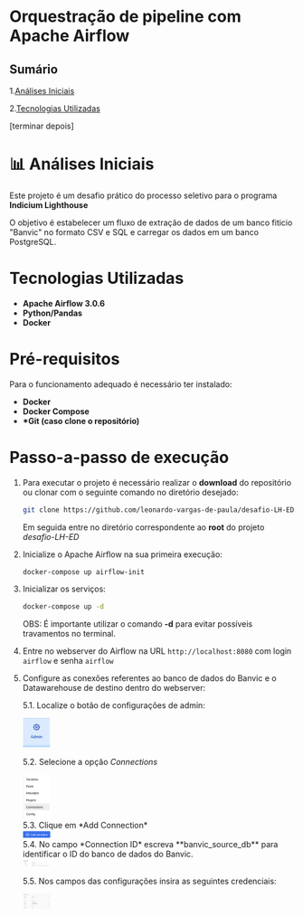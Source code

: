 # Orquestração de pipeline com Apache Airflow

## Sumário
1.[Análises Iniciais](#-análises-iniciais)

2.[Tecnologias Utilizadas](#tecnologias-utilizadas)



[terminar depois]

# 📊 Análises Iniciais

Este projeto é um desafio prático do processo seletivo para o programa **Indicium Lighthouse**

O objetivo é estabelecer um fluxo de extração de dados de um banco fiticio "Banvic" no formato CSV e SQL e carregar os dados em um banco PostgreSQL.

# Tecnologias Utilizadas

- **Apache Airflow 3.0.6**
- **Python/Pandas**
- **Docker**

# Pré-requisitos

Para o funcionamento adequado é necessário ter instalado:

- **Docker**
- **Docker Compose**
- **\*Git (caso clone o repositório)**

# Passo-a-passo de execução

 1. Para executar o projeto é necessário realizar o **download** do repositório ou    clonar com o seguinte comando no diretório desejado:

    ```sh
    git clone https://github.com/leonardo-vargas-de-paula/desafio-LH-ED.git
    ```
    Em seguida entre no diretório correspondente ao **root** do projeto *desafio-LH-ED*

 2. Inicialize o Apache Airflow na sua primeira execução:

    ```
    docker-compose up airflow-init
    ```
 3. Inicializar os serviços:
    ```sh
    docker-compose up -d
    ```
    OBS: É importante utilizar o comando **-d** para evitar possíveis travamentos no terminal.

 4. Entre no webserver do Airflow na URL  ``http://localhost:8080`` com login ``airflow`` e senha ``airflow``


5.  Configure as conexões referentes ao banco de dados do Banvic e o Datawarehouse de destino dentro do webserver:
    
       5.1. Localize o botão de configurações de admin:
        <div align="start">
          <img src="img\config.png" width="10%"><br>
       </div>
    
       5.2. Selecione a opção *Connections*
       <div align="start">
          <img src="img\connections.png" width="10%"><br>
       </div>
       5.3. Clique em *Add Connection*
       <div align="start">
          <img src="img\addconnection.png" width="10%"><br>
       </div>
       5.4. No campo *Connection ID* escreva **banvic_source_db** para identificar o ID do banco de dados do Banvic.
       <div align="start">
          <img src="img\dbbanvic1.png" width="10%"><br>
       </div>
    
       5.5. Nos campos das configurações insira as seguintes credenciais:
       
       <div align="start">
          <img src="img\credenciaisbanvic.png" width="10%"><br>
       </div>



      


    

